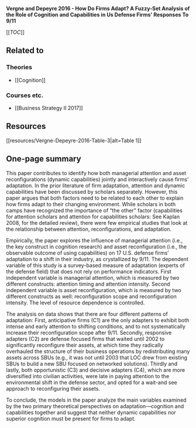 **Vergne and Depeyre 2016 - How Do Firms Adapt? A Fuzzy-Set Analysis of the Role of Cognition and Capabilities in Us Defense Firms' Responses To 9/11**

[[_TOC_]]

## Related to

### Theories
* [[Cognition]]

### Courses etc.
* [[Business Strategy II 2017]]

## Resources
[[resources/Vergne-Depeyre-2016-Table-3|alt=Table 1]]

## One-page summary
This paper contributes to identify how both managerial attention and asset reconfigurations (dynamic capabilities) jointly and interactively cause firms’ adaptation. In the prior literature of firm adaptation, attention and dynamic capabilities have been discussed by scholars separately. However, this paper argues that both factors need to be related to each other to explain how firms adapt to their changing environment. While scholars in both camps have recognized the importance of “the other” factor (capabilities for attention scholars and attention for capabilities scholars: See Kaplan 2008, for the detailed review), there were few empirical studies that look at the relationship between attention, reconfigurations, and adaptation.  

Empirically, the paper explores the influence of managerial attention (i.e., the key construct in cognition research) and asset reconfiguration (i.e., the observable outcome of using capabilities) on 17 U.S. defense firms’ adaptation to a shift in their industry, as crystallized by 9/11. The dependent variable of this study is a survey-based measure of adaptation (experts of the defense field) that does not rely on performance indicators. First independent variable is managerial attention, which is measured by two different constructs: attention timing and attention intensity. Second independent variable is asset reconfiguration, which is measured by two different constructs as well: reconfiguration scope and reconfiguration intensity. The level of resource dependence is controlled.

The analysis on data shows that there are four different patterns of adaptation: First, anticipative firms (C1) are the only adapters to exhibit both intense and early attention to shifting conditions, and to not systematically increase their reconfiguration scope after 9/11. Secondly, responsive adapters (C2) are defense focused firms that waited until 2002 to significantly reconfigure their assets, at which time they radically overhauled the structure of their business operations by redistributing many assets across SBUs (e.g., it was not until 2003 that LOC drew from existing SBUs to build a new SBU focused on networked solutions). Thirdly and lastly, both opportunistic (C3) and decisive adapters (C4), which are more diversified into civilian activities, were late in paying attention to the environmental shift in the defense sector, and opted for a wait-and see approach to reconfiguring their assets. 

To conclude, the models in the paper analyze the main variables examined by the two primary theoretical perspectives on adaptation—cognition and capabilities together and suggest that neither dynamic capabilities nor superior cognition must be present for firms to adapt. 